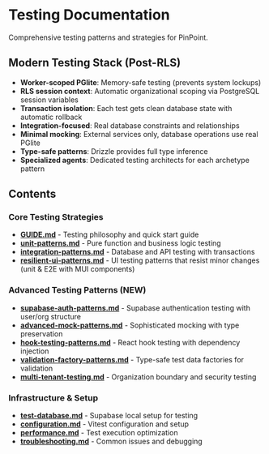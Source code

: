 # Testing Documentation

Comprehensive testing patterns and strategies for PinPoint.

## Modern Testing Stack (Post-RLS)

- **Worker-scoped PGlite**: Memory-safe testing (prevents system lockups)
- **RLS session context**: Automatic organizational scoping via PostgreSQL session variables
- **Transaction isolation**: Each test gets clean database state with automatic rollback
- **Integration-focused**: Real database constraints and relationships
- **Minimal mocking**: External services only, database operations use real PGlite
- **Type-safe patterns**: Drizzle provides full type inference
- **Specialized agents**: Dedicated testing architects for each archetype pattern

## Contents

### Core Testing Strategies

- **[GUIDE.md](./GUIDE.md)** - Testing philosophy and quick start guide
- **[unit-patterns.md](./unit-patterns.md)** - Pure function and business logic testing
- **[integration-patterns.md](./integration-patterns.md)** - Database and API testing with transactions
- **[resilient-ui-patterns.md](./resilient-ui-patterns.md)** - UI testing patterns that resist minor changes (unit & E2E with MUI components)

### Advanced Testing Patterns (NEW)

- **[supabase-auth-patterns.md](./supabase-auth-patterns.md)** - Supabase authentication testing with user/org structure
- **[advanced-mock-patterns.md](./advanced-mock-patterns.md)** - Sophisticated mocking with type preservation
- **[hook-testing-patterns.md](./hook-testing-patterns.md)** - React hook testing with dependency injection
- **[validation-factory-patterns.md](./validation-factory-patterns.md)** - Type-safe test data factories for validation
- **[multi-tenant-testing.md](./multi-tenant-testing.md)** - Organization boundary and security testing

### Infrastructure & Setup

- **[test-database.md](./test-database.md)** - Supabase local setup for testing
- **[configuration.md](./configuration.md)** - Vitest configuration and setup
- **[performance.md](./performance.md)** - Test execution optimization
- **[troubleshooting.md](./troubleshooting.md)** - Common issues and debugging

